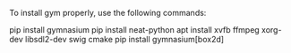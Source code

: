 To install gym properly, use the following commands:

pip install gymnasium
pip install neat-python
apt install xvfb ffmpeg xorg-dev libsdl2-dev swig cmake
pip install gymnasium[box2d]